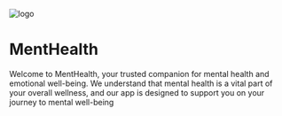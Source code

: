 ![logo](https://www.figma.com/file/HAyrCPFRsjirRzTk216hTH/Untitled?type=design&node-id=69-1196&mode=design&t=rfGbeBlmeSzIJPEx-4)
# MentHealth
Welcome to MentHealth, your trusted companion for mental health and emotional well-being. We understand that mental health is a vital part of your overall wellness, and our app is designed to support you on your journey to mental well-being
